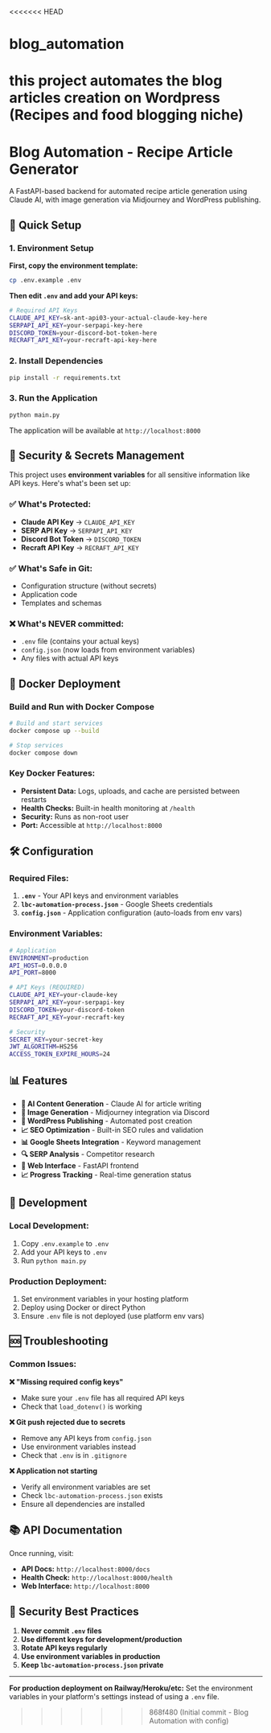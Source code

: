 <<<<<<< HEAD
# blog_automation
this project automates the blog articles creation on Wordpress (Recipes and food blogging niche)
=======
# Blog Automation - Recipe Article Generator

A FastAPI-based backend for automated recipe article generation using Claude AI, with image generation via Midjourney and WordPress publishing.

## 🚀 Quick Setup

### 1. Environment Setup

**First, copy the environment template:**
```bash
cp .env.example .env
```

**Then edit `.env` and add your API keys:**
```bash
# Required API Keys
CLAUDE_API_KEY=sk-ant-api03-your-actual-claude-key-here
SERPAPI_API_KEY=your-serpapi-key-here
DISCORD_TOKEN=your-discord-bot-token-here
RECRAFT_API_KEY=your-recraft-api-key-here
```

### 2. Install Dependencies

```bash
pip install -r requirements.txt
```

### 3. Run the Application

```bash
python main.py
```

The application will be available at `http://localhost:8000`

## 🔐 Security & Secrets Management

This project uses **environment variables** for all sensitive information like API keys. Here's what's been set up:

### ✅ What's Protected:
- **Claude API Key** → `CLAUDE_API_KEY`
- **SERP API Key** → `SERPAPI_API_KEY`  
- **Discord Bot Token** → `DISCORD_TOKEN`
- **Recraft API Key** → `RECRAFT_API_KEY`

### ✅ What's Safe in Git:
- Configuration structure (without secrets)
- Application code
- Templates and schemas

### ❌ What's NEVER committed:
- `.env` file (contains your actual keys)
- `config.json` (now loads from environment variables)
- Any files with actual API keys

## 🐳 Docker Deployment

### Build and Run with Docker Compose

```bash
# Build and start services
docker compose up --build

# Stop services
docker compose down
```

### Key Docker Features:
- **Persistent Data:** Logs, uploads, and cache are persisted between restarts
- **Health Checks:** Built-in health monitoring at `/health`
- **Security:** Runs as non-root user
- **Port:** Accessible at `http://localhost:8000`

## 🛠 Configuration

### Required Files:
1. **`.env`** - Your API keys and environment variables
2. **`lbc-automation-process.json`** - Google Sheets credentials
3. **`config.json`** - Application configuration (auto-loads from env vars)

### Environment Variables:
```bash
# Application
ENVIRONMENT=production
API_HOST=0.0.0.0
API_PORT=8000

# API Keys (REQUIRED)
CLAUDE_API_KEY=your-claude-key
SERPAPI_API_KEY=your-serpapi-key
DISCORD_TOKEN=your-discord-token
RECRAFT_API_KEY=your-recraft-key

# Security
SECRET_KEY=your-secret-key
JWT_ALGORITHM=HS256
ACCESS_TOKEN_EXPIRE_HOURS=24
```

## 📊 Features

- **🤖 AI Content Generation** - Claude AI for article writing
- **🎨 Image Generation** - Midjourney integration via Discord
- **📝 WordPress Publishing** - Automated post creation
- **📈 SEO Optimization** - Built-in SEO rules and validation
- **📊 Google Sheets Integration** - Keyword management
- **🔍 SERP Analysis** - Competitor research
- **📱 Web Interface** - FastAPI frontend
- **📈 Progress Tracking** - Real-time generation status

## 🔧 Development

### Local Development:
1. Copy `.env.example` to `.env`
2. Add your API keys to `.env`
3. Run `python main.py`

### Production Deployment:
1. Set environment variables in your hosting platform
2. Deploy using Docker or direct Python
3. Ensure `.env` file is not deployed (use platform env vars)

## 🆘 Troubleshooting

### Common Issues:

**❌ "Missing required config keys"**
- Make sure your `.env` file has all required API keys
- Check that `load_dotenv()` is working

**❌ Git push rejected due to secrets**
- Remove any API keys from `config.json`
- Use environment variables instead
- Check that `.env` is in `.gitignore`

**❌ Application not starting**
- Verify all environment variables are set
- Check `lbc-automation-process.json` exists
- Ensure all dependencies are installed

## 📚 API Documentation

Once running, visit:
- **API Docs:** `http://localhost:8000/docs`
- **Health Check:** `http://localhost:8000/health`
- **Web Interface:** `http://localhost:8000`

## 🔐 Security Best Practices

1. **Never commit `.env` files**
2. **Use different keys for development/production**
3. **Rotate API keys regularly**
4. **Use environment variables in production**
5. **Keep `lbc-automation-process.json` private**

---

**For production deployment on Railway/Heroku/etc:**
Set the environment variables in your platform's settings instead of using a `.env` file.
>>>>>>> 868f480 (Initial commit - Blog Automation with config)
